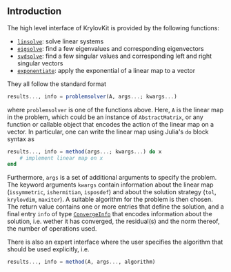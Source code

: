 ## Introduction
The high level interface of KrylovKit is provided by the following functions:
*   [`linsolve`](@ref): solve linear systems
*   [`eigsolve`](@ref): find a few eigenvalues and corresponding eigenvectors
*   [`svdsolve`](@ref): find a few singular values and corresponding left and right singular vectors
*   [`exponentiate`](@ref): apply the exponential of a linear map to a vector

They all follow the standard format
```julia
results..., info = problemsolver(A, args...; kwargs...)
```
where `problemsolver` is one of the functions above. Here, `A` is the linear map in the problem,
which could be an instance of `AbstractMatrix`, or any function or callable object that encodes
the action of the linear map on a vector. In particular, one can write the linear map using
Julia's `do` block syntax as
```julia
results..., info = method(args...; kwargs...) do x
    # implement linear map on x
end
```
Furthermore, `args` is a set of additional arguments to specify the problem. The keyword arguments
`kwargs` contain information about the linear map (`issymmetric`, `ishermitian`, `isposdef`) and
about the solution strategy (`tol`, `krylovdim`, `maxiter`). A suitable algorithm for the problem
is then chosen. The return value contains one or more entries that define the solution, and a final
entry `info` of type [`ConvergeInfo`](@ref) that encodes information about the solution, i.e. wether it
has converged, the residual(s) and the norm thereof, the number of operations used.

There is also an expert interface where the user specifies the algorithm that should be used
explicitly, i.e.
```julia
results..., info = method(A, args..., algorithm)
```
